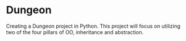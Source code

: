 # Dungeon
Creating a Dungeon project in Python. This project will focus on utilizing two of the four pillars of OO, inheritance and abstraction. 
